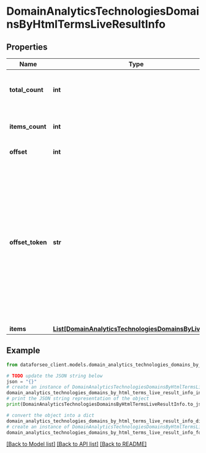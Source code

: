 # DomainAnalyticsTechnologiesDomainsByHtmlTermsLiveResultInfo


## Properties

Name | Type | Description | Notes
------------ | ------------- | ------------- | -------------
**total_count** | **int** | total number of relevant items in the database | [optional] 
**items_count** | **int** | number of items in the results array | [optional] 
**offset** | **int** | specified offset value | [optional] 
**offset_token** | **str** | token for subsequent requests by specifying the unique offset_token when setting a new task, you will get the subsequent results of the initial task; offset_token values are unique for each subsequent task | [optional] 
**items** | [**List[DomainAnalyticsTechnologiesDomainsByLiveItem]**](DomainAnalyticsTechnologiesDomainsByLiveItem.md) | items array | [optional] 

## Example

```python
from dataforseo_client.models.domain_analytics_technologies_domains_by_html_terms_live_result_info import DomainAnalyticsTechnologiesDomainsByHtmlTermsLiveResultInfo

# TODO update the JSON string below
json = "{}"
# create an instance of DomainAnalyticsTechnologiesDomainsByHtmlTermsLiveResultInfo from a JSON string
domain_analytics_technologies_domains_by_html_terms_live_result_info_instance = DomainAnalyticsTechnologiesDomainsByHtmlTermsLiveResultInfo.from_json(json)
# print the JSON string representation of the object
print(DomainAnalyticsTechnologiesDomainsByHtmlTermsLiveResultInfo.to_json())

# convert the object into a dict
domain_analytics_technologies_domains_by_html_terms_live_result_info_dict = domain_analytics_technologies_domains_by_html_terms_live_result_info_instance.to_dict()
# create an instance of DomainAnalyticsTechnologiesDomainsByHtmlTermsLiveResultInfo from a dict
domain_analytics_technologies_domains_by_html_terms_live_result_info_form_dict = domain_analytics_technologies_domains_by_html_terms_live_result_info.from_dict(domain_analytics_technologies_domains_by_html_terms_live_result_info_dict)
```
[[Back to Model list]](../README.md#documentation-for-models) [[Back to API list]](../README.md#documentation-for-api-endpoints) [[Back to README]](../README.md)


